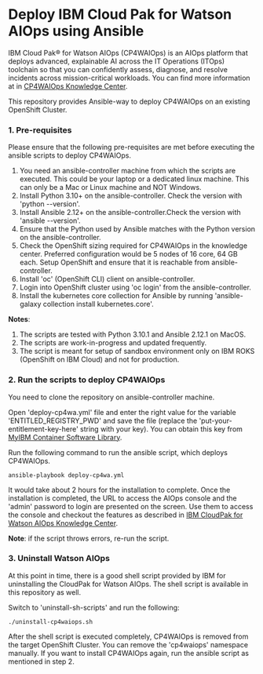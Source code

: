 # Deploy IBM Cloud Pak for Watson AIOps using Ansible

IBM Cloud Pak® for Watson AIOps (CP4WAIOps) is an AIOps platform that deploys advanced, explainable AI across the IT Operations (ITOps) toolchain so that you can confidently assess, diagnose, and resolve incidents across mission-critical workloads. You can find more information at in [CP4WAIOps Knowledge Center](https://www.ibm.com/docs/en/cloud-paks/cloud-pak-watson-aiops/3.2.0). 

This repository provides Ansible-way to deploy CP4WAIOps on an existing OpenShift Cluster. 

### 1. Pre-requisites
Please ensure that the following pre-requisites are met before executing the ansible scripts to deploy CP4WAIOps.

1. You need an ansible-controller machine from which the scripts are executed. This could be your laptop or a dedicated linux machine. This can only be a Mac or Linux machine and NOT Windows.
2. Install Python 3.10+ on the ansible-controller. Check the version with 'python --version'.
3. Install Ansible 2.12+ on the ansible-controller.Check the version with 'ansible --version'.
4. Ensure that the Python used by Ansible matches with the Python version on the ansible-controller.
5. Check the OpenShift sizing required for CP4WAIOps in the knowledge center. Preferred configuration would be 5 nodes of 16 core, 64 GB each. Setup OpenShift and ensure that it is reachable from ansible-controller.
6. Install 'oc' (OpenShift CLI) client on ansible-controller.
7. Login into OpenShift cluster using 'oc login' from the ansible-controller.
8. Install the kubernetes core collection for Ansible by running 'ansible-galaxy collection install kubernetes.core'.

**Notes**:
1. The scripts are tested with Python 3.10.1 and Ansible 2.12.1 on MacOS.
2. The scripts are work-in-progress and updated frequently.
3. The script is meant for setup of sandbox environment only on IBM ROKS (OpenShift on IBM Cloud) and not for production.


### 2. Run the scripts to deploy CP4WAIOps

You need to clone the repository on ansible-controller machine. 

Open 'deploy-cp4wa.yml' file and enter the right value for the variable 'ENTITLED_REGISTRY_PWD' and save the file (replace the 'put-your-entitlement-key-here' string with your key). You can obtain this key from [MyIBM Container Software Library](https://myibm.ibm.com/products-services/containerlibrary).

Run the following command to run the ansible script, which deploys CP4WAIOps. 

```
ansible-playbook deploy-cp4wa.yml
```
It would take about 2 hours for the installation to complete. Once the installation is completed, the URL to access the AIOps console and the 'admin' password to login are presented on the screen. Use them to access the console and checkout the features as described in [IBM CloudPak for Watson AIOps Knowledge Center](https://www.ibm.com/docs/en/cloud-paks/cloud-pak-watson-aiops/3.2.0). 

**Note**: if the script throws errors, re-run the script.

### 3. Uninstall Watson AIOps

At this point in time, there is a good shell script provided by IBM for uninstalling the CloudPak for Watson AIOps. The shell script is available in this repository as well. 

Switch to 'uninstall-sh-scripts' and run the following:

```
./uninstall-cp4waiops.sh
```

After the shell script is executed completely, CP4WAIOps is removed from the target OpenShift Cluster. You can remove the 'cp4waiops' namespace manually. If you want to install CP4WAIOps again, run the ansible script as mentioned in step 2. 